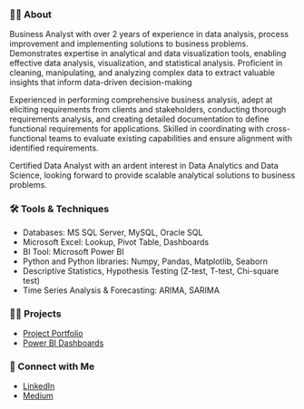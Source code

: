 ### 🙋‍♀️ About

Business Analyst with over 2 years of experience in data analysis, process improvement and implementing solutions to business problems. Demonstrates expertise in analytical and data visualization tools, enabling effective data analysis, visualization, and statistical analysis. Proficient in cleaning, manipulating, and analyzing complex data to extract valuable insights that inform data-driven decision-making

Experienced in performing comprehensive business analysis, adept at eliciting requirements from clients and stakeholders, conducting thorough requirements analysis, and creating detailed documentation to define functional requirements for applications. Skilled in coordinating with cross-functional teams to evaluate existing capabilities and ensure alignment with identified requirements.

Certified Data Analyst with an ardent interest in Data Analytics and Data Science, looking forward to provide scalable analytical solutions to business problems.

### 🛠️ Tools & Techniques
* Databases: MS SQL Server, MySQL, Oracle SQL
* Microsoft Excel: Lookup, Pivot Table, Dashboards
* BI Tool: Microsoft Power BI
* Python and Python libraries: Numpy, Pandas, Matplotlib, Seaborn
* Descriptive Statistics, Hypothesis Testing (Z-test, T-test, Chi-square test)
* Time Series Analysis & Forecasting: ARIMA, SARIMA

### 👩‍💻 Projects
* [Project Portfolio](https://github.com/ritusantra/project_portfolio/blob/main/README.md)
* [Power BI Dashboards](https://www.novypro.com/profile_projects/ritu-santra)
  
### 🔗 Connect with Me
* [LinkedIn](https://www.linkedin.com/in/ritusantra/)
* [Medium](https://medium.com/@ritusantra)

<!---
ritusantra/ritusantra is a ✨ special ✨ repository because its `README.md` (this file) appears on your GitHub profile.
You can click the Preview link to take a look at your changes.
--->

